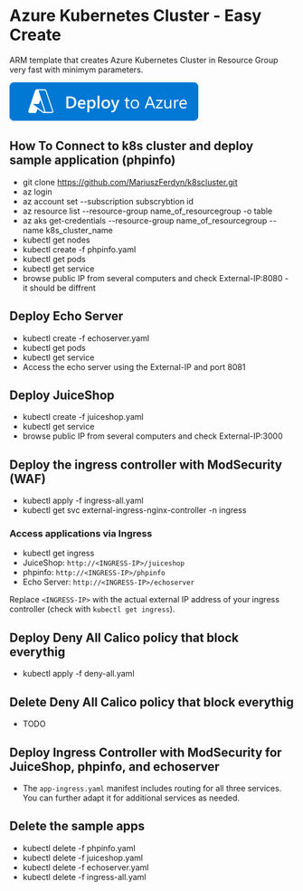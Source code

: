 # Azure Kubernetes Cluster - Easy Create

ARM template that creates Azure Kubernetes Cluster in Resource Group very fast with minimym parameters.


[![Deploy To Azure](https://raw.githubusercontent.com/Azure/azure-quickstart-templates/master/1-CONTRIBUTION-GUIDE/images/deploytoazure.svg?sanitize=true)](https://portal.azure.com/#create/Microsoft.Template/uri/https%3A%2F%2Fraw.githubusercontent.com%2FMariuszFerdyn%2Fk8scluster%2Fmaster%2Fk8s-2.json)



## How To Connect to k8s cluster and deploy sample application (phpinfo)
- git clone https://github.com/MariuszFerdyn/k8scluster.git
- az login
- az account set --subscription subscrybtion id
- az resource list --resource-group name_of_resourcegroup -o table
- az aks get-credentials --resource-group name_of_resourcegroup --name k8s_cluster_name
- kubectl get nodes
- kubectl create -f phpinfo.yaml
- kubectl get pods
- kubectl get service
- browse public IP from several computers and check External-IP:8080 - it should be diffrent

## Deploy Echo Server
- kubectl create -f echoserver.yaml
- kubectl get pods
- kubectl get service
- Access the echo server using the External-IP and port 8081


## Deploy JuiceShop 
- kubectl create -f juiceshop.yaml
- kubectl get service
- browse public IP from several computers and check External-IP:3000


## Deploy the ingress controller with ModSecurity (WAF)
- kubectl apply -f ingress-all.yaml
- kubectl get svc external-ingress-nginx-controller -n ingress

### Access applications via Ingress
- kubectl get ingress
- JuiceShop:   `http://<INGRESS-IP>/juiceshop`
- phpinfo:     `http://<INGRESS-IP>/phpinfo`
- Echo Server: `http://<INGRESS-IP>/echoserver`

Replace `<INGRESS-IP>` with the actual external IP address of your ingress controller (check with `kubectl get ingress`).

## Deploy Deny All Calico policy that block everythig
- kubectl apply -f deny-all.yaml

## Delete Deny All Calico policy that block everythig
- TODO




## Deploy Ingress Controller with ModSecurity for JuiceShop, phpinfo, and echoserver
- The `app-ingress.yaml` manifest includes routing for all three services. You can further adapt it for additional services as needed.

## Delete the sample apps

- kubectl delete -f phpinfo.yaml
- kubectl delete -f juiceshop.yaml
- kubectl delete -f echoserver.yaml
- kubectl delete -f ingress-all.yaml